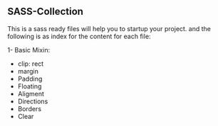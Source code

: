 SASS-Collection
----------------------

This is a sass ready files will help you to startup your project.
and the following is as index for the content for each file:

1- Basic Mixin:
   - clip: rect
   - margin
   - Padding
   - Floating
   - Aligment
   - Directions
   - Borders
   - Clear
